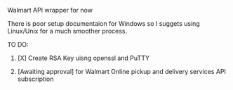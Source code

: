 Walmart API wrapper for now 

There is poor setup documentaion for Windows so I suggets using Linux/Unix for a much smoother process. 

TO DO:
1. [X] Create RSA Key uisng openssl and PuTTY 

2. [Awaiting approval] for Walmart Online pickup and delivery services API subscription
 

